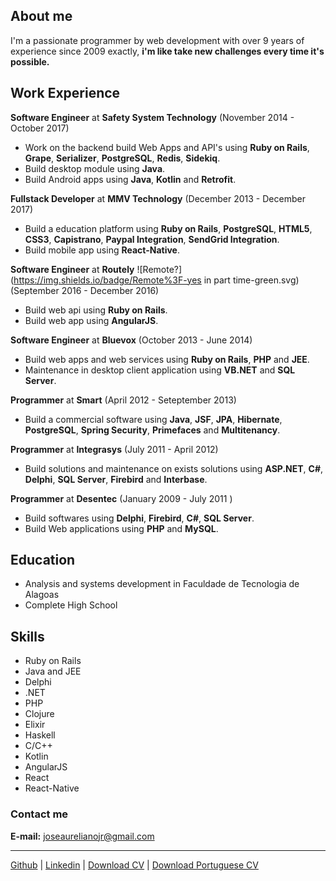 ## About me

I'm a passionate programmer by web development with over 9 years of experience since 2009 exactly, **i'm like take new challenges every time it's possible.**

## Work Experience

**Software Engineer** at **Safety System Technology** (November 2014 - October 2017)

* Work on the backend build Web Apps and API's using **Ruby on Rails**, **Grape**, **Serializer**, **PostgreSQL**, **Redis**, **Sidekiq**.
* Build desktop module using **Java**.
* Build Android apps using **Java**, **Kotlin** and **Retrofit**.

**Fullstack Developer** at **MMV Technology** (December 2013 - December 2017)

* Build a education platform using **Ruby on Rails**, **PostgreSQL**, **HTML5**, **CSS3**, **Capistrano**, **Paypal Integration**, **SendGrid Integration**.
* Build mobile app using **React-Native**.

**Software Engineer** at **Routely** ![Remote?](https://img.shields.io/badge/Remote%3F-yes in part time-green.svg) (September 2016 - December 2016)

* Build web api using **Ruby on Rails**.
* Build web app using **AngularJS**.

**Software Engineer** at **Bluevox** (October 2013 - June 2014)

* Build web apps and web services using **Ruby on Rails**, **PHP** and **JEE**.
* Maintenance in desktop client application using **VB.NET** and **SQL Server**.

**Programmer** at **Smart** (April 2012 - Seteptember 2013)

* Build a commercial software using **Java**, **JSF**, **JPA**, **Hibernate**, **PostgreSQL**, **Spring Security**, **Primefaces** and **Multitenancy**.

**Programmer** at **Integrasys** (July 2011 - April 2012)

* Build solutions and maintenance on exists solutions using **ASP.NET**, **C#**, **Delphi**, **SQL Server**, **Firebird** and **Interbase**.

**Programmer** at **Desentec** (January 2009 - July 2011 )

* Build softwares using **Delphi**, **Firebird**, **C#**, **SQL Server**.
* Build Web applications using **PHP** and **MySQL**.

## Education

* Analysis and systems development in Faculdade de Tecnologia de Alagoas
* Complete High School

## Skills

* Ruby on Rails
* Java and JEE
* Delphi
* .NET
* PHP
* Clojure
* Elixir
* Haskell
* C/C++
* Kotlin
* AngularJS
* React
* React-Native

### Contact me

**E-mail:** joseaurelianojr@gmail.com 
***
[Github](https://github.com/JoseAurelianoJR) |
[Linkedin](https://www.linkedin.com/in/joseaurelianojr/) |
[Download CV](https://github.com/JoseAurelianoJR/joseaurelianojr.github.io/raw/master/resume-en.pdf) | [Download Portuguese CV](https://github.com/JoseAurelianoJR/joseaurelianojr.github.io/raw/master/resume-pt-br.pdf)




